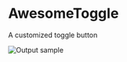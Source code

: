 # AwesomeToggle
A customized toggle button

![Output sample](https://github.com/ajasmin/camstudio-mousedown-highlight/raw/master/android_vid_test.gif)
